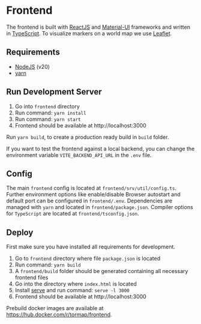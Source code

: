 # Frontend

The frontend is built with [ReactJS](https://reactjs.org/)
and [Material-UI](https://mui.com/) frameworks and written in [TypeScript](https://www.typescriptlang.org/). To
visualize markers on a world map we use [Leaflet](https://leafletjs.com/).

## Requirements

- [NodeJS](https://nodejs.org/en/)  (v20)
- [yarn](https://yarnpkg.com/en/docs/install)

## Run Development Server

1. Go into `frontend` directory
2. Run command: `yarn install`
3. Run command: `yarn start`
4. Frontend should be available at http://localhost:3000

Run `yarn build`, to create a production ready build in `build` folder.

If you want to test the frontend against a local backend, you can change the environment variable `VITE_BACKEND_API_URL`
in the `.env` file.

## Config

The main `frontend` config is located at `frontend/srv/util/config.ts`. Further environment options like enable/disable
Browser autostart and default port can be configured in `frontend/.env`. Dependencies are managed with `yarn` and
located in `frontend/package.json`. Compiler options for `TypeScript` are located at `frontend/tsconfig.json`.

## Deploy

First make sure you have installed all requirements for development.

1. Go to `frontend` directory where file `package.json` is located
2. Run command: `yarn build`
3. A `frontend/build` folder should be generated containing all necessary frontend files
4. Go into the directory where `index.html` is located
5. Install [serve](https://www.npmjs.com/package/serve) and run command: `serve -l 3000`
6. Frontend should be available at http://localhost:3000

Prebuild docker images are available at https://hub.docker.com/r/tormap/frontend.
